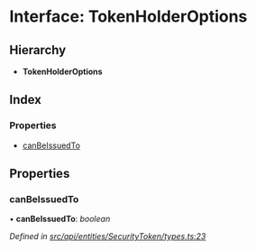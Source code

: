 # Interface: TokenHolderOptions

## Hierarchy

* **TokenHolderOptions**

## Index

### Properties

* [canBeIssuedTo](tokenholderoptions.md#canbeissuedto)

## Properties

###  canBeIssuedTo

• **canBeIssuedTo**: *boolean*

*Defined in [src/api/entities/SecurityToken/types.ts:23](https://github.com/PolymathNetwork/polymesh-sdk/blob/9f2b951/src/api/entities/SecurityToken/types.ts#L23)*
